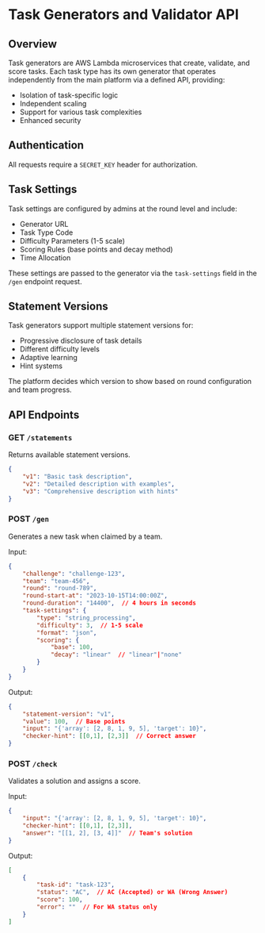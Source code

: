 # Task Generators and Validator API

## Overview

Task generators are AWS Lambda microservices that create, validate, and score tasks. Each task type has its own generator that operates independently from the main platform via a defined API, providing:
- Isolation of task-specific logic
- Independent scaling
- Support for various task complexities
- Enhanced security

## Authentication

All requests require a `SECRET_KEY` header for authorization.

## Task Settings

Task settings are configured by admins at the round level and include:
- Generator URL
- Task Type Code
- Difficulty Parameters (1-5 scale)
- Scoring Rules (base points and decay method)
- Time Allocation

These settings are passed to the generator via the `task-settings` field in the `/gen` endpoint request.

## Statement Versions

Task generators support multiple statement versions for:
- Progressive disclosure of task details
- Different difficulty levels
- Adaptive learning
- Hint systems

The platform decides which version to show based on round configuration and team progress.

## API Endpoints

### GET `/statements`
Returns available statement versions.

```json
{
	"v1": "Basic task description",
	"v2": "Detailed description with examples",
	"v3": "Comprehensive description with hints"
}
```

### POST `/gen`
Generates a new task when claimed by a team.

Input:
```json
{
	"challenge": "challenge-123",
	"team": "team-456",
	"round": "round-789",
	"round-start-at": "2023-10-15T14:00:00Z",
	"round-duration": "14400",  // 4 hours in seconds
	"task-settings": {
		"type": "string_processing",
		"difficulty": 3,  // 1-5 scale
		"format": "json",
		"scoring": {
			"base": 100,
			"decay": "linear"  // "linear"|"none"
		}
	}
}
```

Output:
```json
{
	"statement-version": "v1",
	"value": 100,  // Base points
	"input": "{'array': [2, 8, 1, 9, 5], 'target': 10}",
	"checker-hint": [[0,1], [2,3]]  // Correct answer
}
```

### POST `/check`
Validates a solution and assigns a score.

Input:
```json
{
	"input": "{'array': [2, 8, 1, 9, 5], 'target': 10}",
	"checker-hint": [[0,1], [2,3]],
	"answer": "[[1, 2], [3, 4]]"  // Team's solution
}
```

Output:
```json
[
	{
		"task-id": "task-123",
		"status": "AC",  // AC (Accepted) or WA (Wrong Answer)
		"score": 100,
		"error": ""  // For WA status only
	}
]
```

